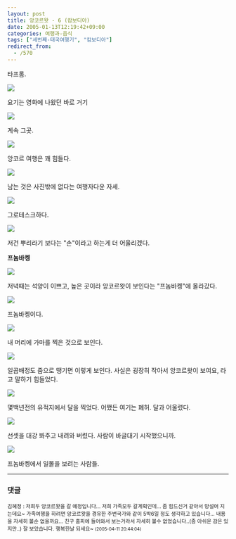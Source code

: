 ```yaml
---
layout: post
title: 앙코르왓 - 6 (캄보디아)
date: 2005-01-13T12:19:42+09:00
categories: 여행과-음식
tags: ["세번째-태국여행기", "캄보디아"]
redirect_from:
  - /570
---
```


타프롬.

![ ](/assets/media/uploads_2005_01_PICT2262.jpg)

요기는 영화에 나왔던 바로 거기

![ ](/assets/media/uploads_2005_01_IMG_1131.jpg)

 

계속 그곳.

![ ](/assets/media/uploads_2005_01_IMG_1134.jpg)

앙코르 여행은 꽤 힘들다.

![ ](/assets/media/uploads_2005_01_IMG_1133.jpg)

남는 것은 사진밖에 없다는 여행자다운 자세.

![ ](/assets/media/uploads_2005_01_PICT2274.jpg)

그로테스크하다.

![ ](/assets/media/uploads_2005_01_PICT2265.jpg)

저건 뿌리라기 보다는 "손"이라고 하는게 더 어울리겠다.

<strong>프놈바켕</strong>

![ ](/assets/media/uploads_2005_01_IMG_1143.jpg)

저녁때는 석양이 이쁘고, 높은 곳이라 앙코르왓이 보인다는 "프놈바켕"에 올라갔다.

![ ](/assets/media/uploads_2005_01_IMG_1144.jpg)

프놈바켕이다.

![ ](/assets/media/uploads_2005_01_IMG_1146.jpg)

내 머리에 가마를 찍은 것으로 보인다.

![ ](/assets/media/uploads_2005_01_IMG_1149.jpg)

일곱배정도 줌으로 땡기면 이렇게 보인다. 사실은 굉장히 작아서 앙코르왓이 보여요, 라고 말하기 힘들었다.

![ ](/assets/media/uploads_2005_01_IMG_1156.jpg)

몇백년전의 유적지에서 달을 찍었다. 어쨌든 여기는 폐허. 달과 어울렸다.

![ ](/assets/media/uploads_2005_01_IMG_1158.jpg)

선셋을 대강 봐주고 내려와 버렸다. 사람이 바글대기 시작했으니까.

![ ](/assets/media/uploads_2005_01_PICT2317.jpg)

프놈바켕에서 일몰을 보려는 사람들.

* * *

### 댓글



<!--- cmt:973 --->
<!--- mail: --->
<!--- parent:0 --->

<small class=comment>김혜정 : 저희두 앙코르왓을 갈 예정입니다... 저희 가족모두 갈계획인데... 좀 힘드신거 같아서 망설여 지는데요~ 가족여행을 하려면 앙코르왓을 경유한 주변국가와 같이 5박6일 정도 생각하고 있습니다... 내용을 자세히 볼순 없을까요... 친구 홈피에 들어와서 보는거라서 자세히 볼수 없었습니다..(좀 아쉬운 감은 있지만..) 잘 보았습니다. 행복한날 되세요~ <small>(2005-04-11 20:44:04)</small></small>

